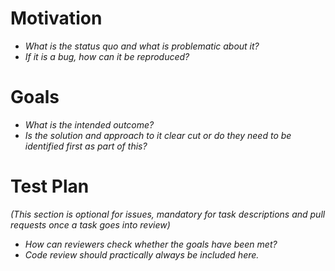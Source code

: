 <!--
     eChronos Real-Time Operating System
     Copyright (c) 2017, Commonwealth Scientific and Industrial Research
     Organisation (CSIRO) ABN 41 687 119 230.

     All rights reserved. CSIRO is willing to grant you a licence to the eChronos
     real-time operating system under the terms of the CSIRO_BSD_MIT license. See
     the file "LICENSE_CSIRO_BSD_MIT.txt" for details.

     @TAG(CSIRO_BSD_MIT)
-->
# Motivation

- _What is the status quo and what is problematic about it?_
- _If it is a bug, how can it be reproduced?_

# Goals

- _What is the intended outcome?_
- _Is the solution and approach to it clear cut or do they need to be identified first as part of this?_

# Test Plan

_(This section is optional for issues, mandatory for task descriptions and pull requests once a task goes into review)_

- _How can reviewers check whether the goals have been met?_
- _Code review should practically always be included here._
